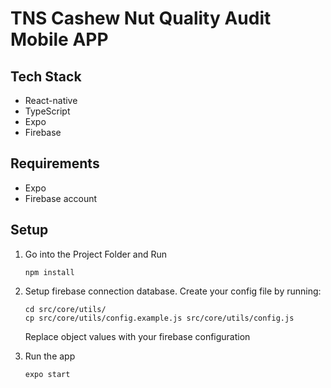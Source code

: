 # TNS Cashew Nut Quality Audit Mobile APP

## Tech Stack
- React-native
- TypeScript
- Expo
- Firebase

## Requirements
- Expo
- Firebase account

## Setup

1. Go into the Project Folder and Run
    ```
    npm install
    ```

2. Setup firebase connection database.
   Create your config file by running:
 
    ```
   cd src/core/utils/
   cp src/core/utils/config.example.js src/core/utils/config.js
    ```
   Replace object values with your firebase configuration

4. Run the app

    ```
   expo start
   ```


